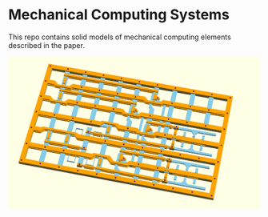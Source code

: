 # Mechanical Computing Systems
This repo contains solid models of mechanical computing elements described in the paper.

![alt text](flexures/SB_flexure_Aug_2017_All_Layers_Plus_Rivets.png)

